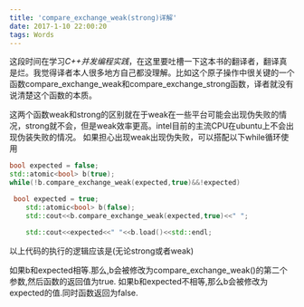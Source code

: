 ```yaml
---
title: 'compare_exchange_weak(strong)详解'
date: 2017-1-10 22:00:20
tags: Words
---
```

这段时间在学习*C++并发编程实践*，在这里要吐槽一下这本书的翻译者，翻译真是烂。我觉得译者本人很多地方自己都没理解。比如这个原子操作中很关键的一个函数compare_exchange_weak和compare_exchange_strong函数，译者就没有说清楚这个函数的本质。
<!--more-->
这两个函数weak和strong的区别就在于weak在一些平台可能会出现伪失败的情况，strong就不会，但是weak效率更高。intel目前的主流CPU在ubuntu上不会出现伪装失败的情况。
如果担心出现weak出现伪失败，可以搭配以下while循环使用

```cpp
bool expected = false;
std::atomic<bool> b(true);
while(!b.compare_exchange_weak(expected,true)&&!expected)
```


```cpp
 bool expected = true;
    std::atomic<bool> b(false);
    std::cout<<b.compare_exchange_weak(expected,true)<<" ";

    std::cout<<expected<<" "<<b.load()<<std::endl;
```
以上代码的执行的逻辑应该是(无论strong或者weak)

如果b和expected相等.那么,b会被修改为compare_exchange_weak()的第二个参数,然后函数的返回值为true.
如果b和expected不相等,那么b会被修改为expected的值.同时函数返回为false.



